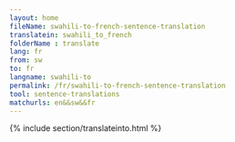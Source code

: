 ```yaml
---
layout: home
fileName: swahili-to-french-sentence-translation
translatein: swahili_to_french
folderName : translate
lang: fr
from: sw
to: fr
langname: swahili-to
permalink: /fr/swahili-to-french-sentence-translation
tool: sentence-translations
matchurls: en&&sw&&fr
---
```

{% include section/translateinto.html %}
